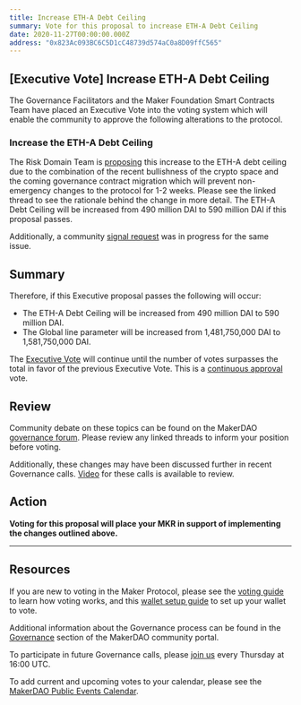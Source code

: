 ```yaml
---
title: Increase ETH-A Debt Ceiling
summary: Vote for this proposal to increase ETH-A Debt Ceiling
date: 2020-11-27T00:00:00.000Z
address: "0x823Ac093BC6C5D1cC48739d574aC0a8D09ffC565"
---
```

## [Executive Vote] Increase ETH-A Debt Ceiling

The Governance Facilitators and the Maker Foundation Smart Contracts Team have placed an Executive Vote into the voting system which will enable the community to approve the following alterations to the protocol.

### Increase the ETH-A Debt Ceiling

The Risk Domain Team is [proposing](https://forum.makerdao.com/t/executive-vote-2020-11-27-eth-a-increase/5354) this increase to the ETH-A debt ceiling due to the combination of the recent bullishness of the crypto space and the coming governance contract migration which will prevent non-emergency changes to the protocol for 1-2 weeks. Please see the linked thread to see the rationale behind the change in more detail. The ETH-A Debt Ceiling will be increased from 490 million DAI to 590 million DAI if this proposal passes.

Additionally, a community [signal request](https://forum.makerdao.com/t/signal-request-adjust-eth-a-debt-ceiling/5315) was in progress for the same issue.

## Summary

Therefore, if this Executive proposal passes the following will occur:
- The ETH-A Debt Ceiling will be increased from 490 million DAI to 590 million DAI.
- The Global line parameter will be increased from 1,481,750,000 DAI to 1,581,750,000 DAI.

The [Executive Vote](https://community-development.makerdao.com/en/learn/governance/on-chain-gov) will continue until the number of votes surpasses the total in favor of the previous Executive Vote. This is a [continuous approval](https://community-development.makerdao.com/en/learn/governance/how-voting-works) vote.

## Review

Community debate on these topics can be found on the MakerDAO [governance forum](https://forum.makerdao.com/). Please review any linked threads to inform your position before voting.

Additionally, these changes may have been discussed further in recent Governance calls. [Video](https://www.youtube.com/playlist?list=PLLzkWCj8ywWNq5-90-Id6VPSsrk4OWVan) for these calls is available to review.

## Action

**Voting for this proposal will place your MKR in support of implementing the changes outlined above.**

---

## Resources

If you are new to voting in the Maker Protocol, please see the [voting guide](https://community-development.makerdao.com/en/learn/governance/how-voting-works/) to learn how voting works, and this [wallet setup guide](https://community-development.makerdao.com/en/learn/governance/voting-setup/) to set up your wallet to vote.

Additional information about the Governance process can be found in the [Governance](https://community-development.makerdao.com/en/learn/governance) section of the MakerDAO community portal.

To participate in future Governance calls, please [join us](https://github.com/makerdao/community/tree/master/governance/governance-and-risk-meetings) every Thursday at 16:00 UTC.

To add current and upcoming votes to your calendar, please see the [MakerDAO Public Events Calendar](https://calendar.google.com/calendar/embed?src=makerdao.com_3efhm2ghipksegl009ktniomdk%40group.calendar.google.com&amp;ctz=UTC&amp;mode=week&amp;showCalendars=0&amp;showPrint=0).